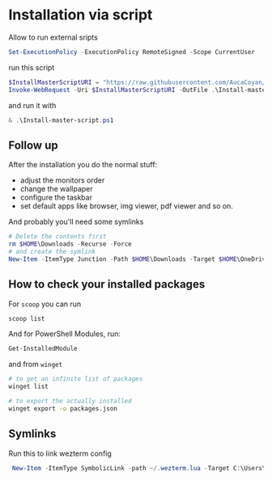 # Installation via script

Allow to run external sripts

```powershell
Set-ExecutionPolicy -ExecutionPolicy RemoteSigned -Scope CurrentUser
```

run this script

```powershell
$InstallMasterScriptURI = "https://raw.githubusercontent.com/AucaCoyan/dotfiles/main/Windows/Install-master-script.ps1"
Invoke-WebRequest -Uri $InstallMasterScriptURI -OutFile .\Install-master-script.ps1
```

and run it with

```powershell
& .\Install-master-script.ps1
```

## Follow up

After the installation you do the normal stuff:

- adjust the monitors order
- change the wallpaper
- configure the taskbar
- set default apps like browser, img viewer, pdf viewer and so on.

And probably you'll need some symlinks

```powershell
# Delete the contents first
rm $HOME\Downloads -Recurse -Force
# and create the symlink
New-Item -ItemType Junction -Path $HOME\Downloads -Target $HOME\OneDrive\Downloads\
```

## How to check your installed packages

For `scoop` you can run

```sh
scoop list
```

And for PowerShell Modules, run:

```sh
Get-InstalledModule
```

and from `winget`

```sh
# to get an infinite list of packages
winget list

# to export the actually installed
winget export -o packages.json
```

## Symlinks

Run this to link wezterm config

```powershell
 New-Item -ItemType SymbolicLink -path ~/.wezterm.lua -Target C:\Users\aucac\repos\dotfiles\.config\wezterm\.wezterm.lua
```
